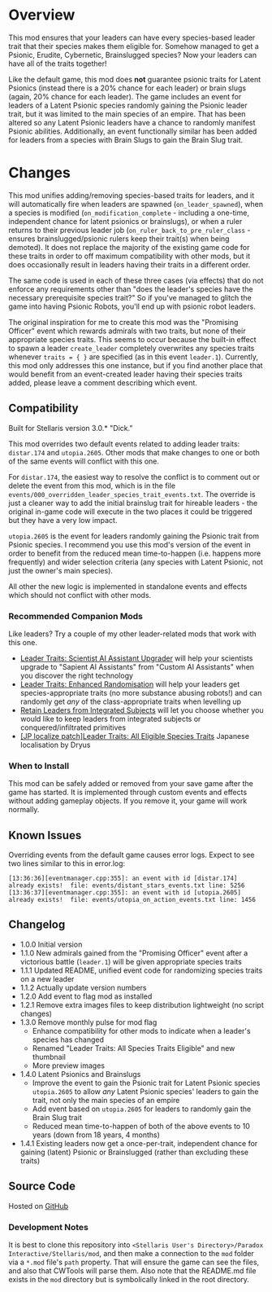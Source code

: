# Overview

This mod ensures that your leaders can have every species-based leader trait that their species makes them eligible for.  Somehow managed to get a Psionic, Erudite, Cybernetic, Brainslugged species?  Now your leaders can have all of the traits together!

Like the default game, this mod does **not** guarantee psionic traits for Latent Psionics (instead there is a 20% chance for each leader) or brain slugs (again, 20% chance for each leader).  The game includes an event for leaders of a Latent Psionic species randomly gaining the Psionic leader trait, but it was limited to the main species of an empire.  That has been altered so any Latent Psionic leaders have a chance to randomly manifest Psionic abilities.  Additionally, an event functionally similar has been added for leaders from a species with Brain Slugs to gain the Brain Slug trait.

# Changes

This mod unifies adding/removing species-based traits for leaders, and it will automatically fire when leaders are spawned (`on_leader_spawned`), when a species is modified (`on_modification_complete` - including a one-time, independent chance for latent psionics or brainslugs), or when a ruler returns to their previous leader job (`on_ruler_back_to_pre_ruler_class` - ensures brainslugged/psionic rulers keep their trait(s) when being demoted).  It does not replace the majority of the existing game code for these traits in order to off maximum compatibility with other mods, but it does occasionally result in leaders having their traits in a different order.

The same code is used in each of these three cases (via effects) that do not enforce any requirements other than "does the leader's species have the necessary prerequisite species trait?"  So if you've managed to glitch the game into having Psionic Robots, you'll end up with psionic robot leaders.

The original inspiration for me to create this mod was the "Promising Officer" event which rewards admirals with two traits, but none of their appropriate species traits.  This seems to occur because the built-in effect to spawn a leader `create_leader` completely overwrites any species traits whenever `traits = { }` are specified (as in this event `leader.1`).  Currently, this mod only addresses this one instance, but if you find another place that would benefit from an event-created leader having their species traits added, please leave a comment describing which event.

## Compatibility

Built for Stellaris version 3.0.\* "Dick."

This mod overrides two default events related to adding leader traits: `distar.174` and `utopia.2605`.  Other mods that make changes to one or both of the same events will conflict with this one.

For `distar.174`, the easiest way to resolve the conflict is to comment out or delete the event from this mod, which is in the file `events/000_overridden_leader_species_trait_events.txt`.  The override is just a cleaner way to add the initial brainslug trait for hireable leaders - the original in-game code will execute in the two places it could be triggered but they have a very low impact.

`utopia.2605` is the event for leaders randomly gaining the Psionic trait from Psionic species. I recommend you use this mod's version of the event in order to benefit from the reduced mean time-to-happen (i.e. happens more frequently) and wider selection criteria (any species with Latent Psionic, not just the owner's main species).

All other the new logic is implemented in standalone events and effects which should not conflict with other mods.

### Recommended Companion Mods

Like leaders?  Try a couple of my other leader-related mods that work with this one.

* [Leader Traits: Scientist AI Assistant Upgrader](https://steamcommunity.com/sharedfiles/filedetails/?id=2498166286) will help your scientists upgrade to "Sapient AI Assistants" from "Custom AI Assistants" when you discover the right technology
* [Leader Traits: Enhanced Randomisation](https://steamcommunity.com/sharedfiles/filedetails/?id=2553806265) will help your leaders get species-appropriate traits (no more substance abusing robots!) and can randomly get _any_ of the class-appropriate traits when levelling up
* [Retain Leaders from Integrated Subjects](https://steamcommunity.com/sharedfiles/filedetails/?id=2553818684) will let you choose whether you would like to keep leaders from integrated subjects or conquered/infiltrated primitives
* [[JP localize patch]Leader Traits: All Eligible Species Traits](https://steamcommunity.com/sharedfiles/filedetails/?id=2569179425) Japanese localisation by Dryus

### When to Install

This mod can be safely added or removed from your save game after the game has started.  It is implemented through custom events and effects without adding gameplay objects.  If you remove it, your game will work normally.

## Known Issues

Overriding events from the default game causes error logs.  Expect to see two lines similar to this in error.log:

```
[13:36:36][eventmanager.cpp:355]: an event with id [distar.174] already exists!  file: events/distant_stars_events.txt line: 5256
[13:36:37][eventmanager.cpp:355]: an event with id [utopia.2605] already exists!  file: events/utopia_on_action_events.txt line: 1456
```

## Changelog

* 1.0.0 Initial version
* 1.1.0 New admirals gained from the "Promising Officer" event after a victorious battle (`leader.1`) will be given appropriate species traits
* 1.1.1 Updated README, unified event code for randomizing species traits on a new leader
* 1.1.2 Actually update version numbers
* 1.2.0 Add event to flag mod as installed
* 1.2.1 Remove extra images files to keep distribution lightweight (no script changes)
* 1.3.0 Remove monthly pulse for mod flag
    * Enhance compatibility for other mods to indicate when a leader's species has changed
    * Renamed "Leader Traits: All Species Traits Eligible" and new thumbnail
    * More preview images
* 1.4.0 Latent Psionics and Brainslugs
    * Improve the event to gain the Psionic trait for Latent Psionic species `utopia.2605` to allow _any_ Latent Psionic species' leaders to gain the trait, not only the main species of an empire
    * Add event based on `utopia.2605` for leaders to randomly gain the Brain Slug trait
    * Reduced mean time-to-happen of both of the above events to 10 years (down from 18 years, 4 months)
* 1.4.1 Existing leaders now get a once-per-trait, independent chance for gaining (latent) Psionic or Brainslugged (rather than excluding these traits)

## Source Code

Hosted on [GitHub](https://github.com/corsairmarks/enable_all_species_traits_for_leaders)

### Development Notes

It is best to clone this repository into `<Stellaris User's Directory>/Paradox Interactive/Stellaris/mod`, and then make a connection to the `mod` folder via a `*.mod` file's `path` property.  That will ensure the game can see the files, and also that CWTools will parse them.  Also note that the README.md file exists in the `mod` directory but is symbolically linked in the root directory.
